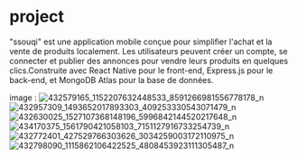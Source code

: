 # project
"ssouqi" est une application mobile conçue pour simplifier l'achat et la vente de produits localement. Les utilisateurs peuvent créer un compte, se connecter et publier des annonces pour vendre leurs produits en quelques clics.Construite avec React Native pour le front-end, Express.js pour le back-end, et MongoDB Atlas pour la base de données.

image : ![432579165_1152207632448533_8591266981556778178_n](https://github.com/sidiwhynot/ssouqi/assets/156943239/8dd9e431-9777-4bde-b49b-58a3becb706e)
![432957309_1493652017893303_409253330543071479_n](https://github.com/sidiwhynot/ssouqi/assets/156943239/7484a6b4-5e22-4f69-92a4-87cfbf54c78c)
![432630025_1527107368148196_5996842144520217648_n](https://github.com/sidiwhynot/ssouqi/assets/156943239/ec84fec6-c8fa-4117-b00e-d555bf264901)
![434170375_1561790421058103_7151127916733254739_n](https://github.com/sidiwhynot/ssouqi/assets/156943239/47b415fa-db9c-4951-bdbf-9532f437df39)
![432772401_427529766303626_3034259003172110975_n](https://github.com/sidiwhynot/ssouqi/assets/156943239/033b45cc-fa26-4c8c-93c3-3ad67b3f0159)
![432798090_1115862106422525_4808453923111305487_n](https://github.com/sidiwhynot/ssouqi/assets/156943239/83da96e2-6c0c-4977-b5e7-cc8b0e4034e9)
